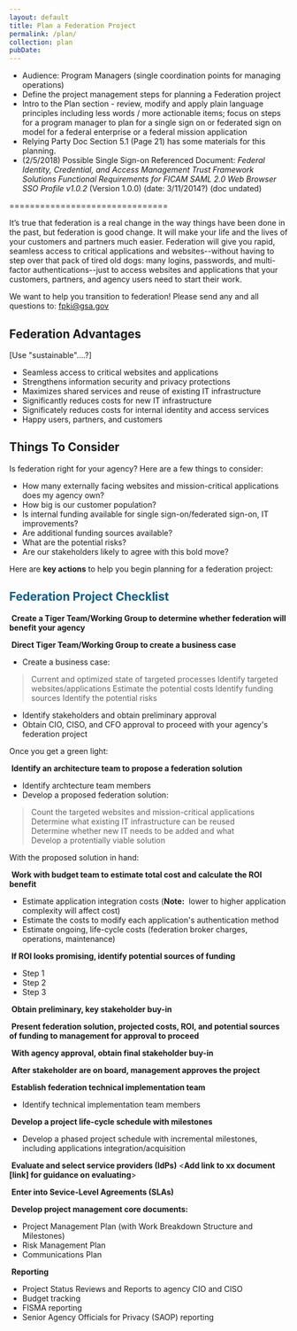 ```yaml
---
layout: default
title: Plan a Federation Project
permalink: /plan/
collection: plan
pubDate: 
---
```


- Audience: Program Managers (single coordination points for managing operations)
- Define the project management steps for planning a Federation project 
- Intro to the Plan section - review, modify and apply plain language principles including less words / more actionable items; focus on steps for a program manager to plan for a single sign on or federated sign on model for a federal enterprise or a federal mission application
- Relying Party Doc Section 5.1 (Page 21) has some materials for this planning.
- (2/5/2018) Possible Single Sign-on Referenced Document: _Federal Identity, Credential, and Access Management Trust Framework Solutions Functional Requirements for FICAM SAML 2.0 Web Browser SSO Profile v1.0.2_ (Version 1.0.0) (date: 3/11/2014?) (doc undated)

===============================

It’s true that federation is a real change in the way things have been done in the past, but federation is good change.  It will make your life and the lives of your customers and partners much easier.  Federation will give you rapid, seamless access to critical applications and websites--without having to step over that pack of tired old dogs:  many logins, passwords, and multi-factor authentications--just to access websites and applications that your customers, partners, and agency users need to start their work.  

We want to help you transition to federation! Please send any and all questions to: fpki@gsa.gov

## Federation Advantages 
[Use "sustainable"....?]

* Seamless access to critical websites and applications
* Strengthens information security and privacy protections 
* Maximizes shared services and reuse of existing IT infrastructure
* Significantly reduces costs for new IT infrastructure
* Significately reduces costs for internal identity and access services
* Happy users, partners, and customers


## Things To Consider
Is federation right for your agency?  Here are a few things to consider:

* How many externally facing websites and mission-critical applications does my agency own?<!--Are the agency websites always the location for accessing mission-critical systems?  Are mission-critical applications both internal and external?-->
* How big is our customer population?
* Is internal funding available for single sign-on/federated sign-on, IT improvements?
* Are additional funding sources available?
* What are the potential risks?
* Are our stakeholders likely to agree with this bold move? 

Here are **key actions** to help you begin planning for a federation project:  

## <span style="color: #0C5C89">**Federation Project Checklist**</span>

<i class="fa fa-check-square-o"></i> &nbsp;**Create a Tiger Team/Working Group to determine whether federation will benefit your agency**

<i class="fa fa-check-square-o"></i> &nbsp;**Direct Tiger Team/Working Group to create a business case**
* Create a business case:
> Current and optimized state of targeted processes
> Identify targeted websites/applications
> Estimate the potential costs
> Identify funding sources
> Identify the potential risks
* Identify stakeholders and obtain preliminary approval
* Obtain CIO, CISO, and CFO approval to proceed with your agency's federation project

Once you get a green light:

<i class="fa fa-check-square-o"></i> &nbsp;**Identify an architecture team to propose a federation solution**
* Identify archtecture team members
* Develop a proposed federation solution:
> Count the targeted websites and mission-critical applications<br>
> Determine what existing IT infrastructure can be reused<br>
> Determine whether new IT needs to be added and what<br>
> Develop a protentially viable solution<br>

With the proposed solution in hand:

<i class="fa fa-check-square-o"></i> &nbsp;**Work with budget team to estimate total cost and calculate the ROI benefit**
* Estimate application integration costs (**Note:**&nbsp;&nbsp;lower to higher application complexity will affect cost)
* Estimate the costs to modify each application's authentication method
* Estimate ongoing, life-cycle costs (federation broker charges, operations, maintenance)

<i class="fa fa-check-square-o"></i> &nbsp;**If ROI looks promising, identify potential sources of funding**
* Step 1
* Step 2
* Step 3

<i class="fa fa-check-square-o"></i> &nbsp;**Obtain preliminary, key stakeholder buy-in**

<i class="fa fa-check-square-o"></i> &nbsp;**Present federation solution, projected costs, ROI, and potential sources of funding to management for approval to proceed**<!--CIO/CISO/CFO approve?-->

<i class="fa fa-check-square-o"></i> &nbsp;**With agency approval, obtain final stakeholder buy-in**<!--CIO/CISO approve?-->

<i class="fa fa-check-square-o"></i> &nbsp;**After stakeholder are on board, management approves the project**

<i class="fa fa-check-square-o"></i> &nbsp;**Establish federation technical implementation team**
* Identify technical implementation team members

<i class="fa fa-check-square-o"></i> &nbsp;**Develop a project life-cycle schedule with milestones** 
* Develop a phased project schedule with incremental milestones, including applications integration/acquisition

<i class="fa fa-check-square-o"></i> &nbsp;**Evaluate and select service providers (IdPs)**
<**Add link to xx document [link] for guidance on evaluating**> 

<i class="fa fa-check-square-o"></i> &nbsp;**Enter into Sevice-Level Agreements (SLAs)**

<i class="fa fa-check-square-o"></i> &nbsp;**Develop project management core documents:**
* Project Management Plan (with Work Breakdown Structure and Milestones)
* Risk Management Plan
* Communications Plan

<i class="fa fa-check-square-o"></i> &nbsp;**Reporting**
* Project Status Reviews and Reports to agency CIO and CISO
* Budget tracking
* FISMA reporting
* Senior Agency Officials for Privacy (SAOP) reporting
